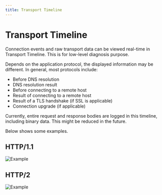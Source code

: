 ```yaml
---
title: Transport Timeline
---
```


# Transport Timeline

Connection events and raw transport data can be viewed real-time in Transport Timeline. This is for low-level diagnosis
purpose.

Depends on the application protocol, the displayed information may be different. In general, most protocols include:
- Before DNS resolution
- DNS resolution result
- Before connecting to a remote host
- Result of connecting to a remote host
- Result of a TLS handshake (if SSL is applicable)
- Connection upgrade (if applicable)

Currently, entire request and response bodies are logged in this timeline, including binary data. This might be reduced
in the future.

Below shows some examples.

## HTTP/1.1
![Example](../timeline-http1.png)

## HTTP/2
![Example](../timeline-http2.png)
